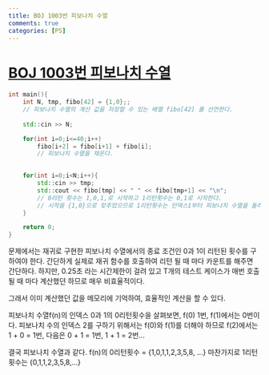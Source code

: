 ```yaml
---
title: BOJ 1003번 피보나치 수열 
comments: true
categories: [PS]
---
```


# [BOJ 1003번 피보나치 수열 ](https://www.acmicpc.net/problem/1003)





```c++
int main(){
    int N, tmp, fibo[42] = {1,0};;
    // 피보나치 수열의 계산 값을 저장할 수 있는 배열 fibo[42] 를 선언한다.
    
    std::cin >> N;

    for(int i=0;i<=40;i++) 
        fibo[i+2] = fibo[i+1] + fibo[i];
        // 피보나치 수열을 채운다.
        

    for(int i=0;i<N;i++){
        std::cin >> tmp;
        std::cout << fibo[tmp] << " " << fibo[tmp+1] << "\n";
        // 0리턴 횟수는 1,0,1,로 시작하고 1리턴횟수는 0,1로 시작한다.
        // 시작을 {1,0}으로 맞추었으므로 1리턴횟수는 인덱스1부터 피보나치 수열을 돌리면 딱 맞다.
    }

    return 0;
}
```
문제에서는 재귀로 구현한 피보나치 수열에서의 종료 조건인 0과 1이 리턴된 횟수를 구하여야 한다. 간단하게 실제로 재귀 함수를 호출하여 리턴 될 때 마다 카운트를 해주면 간단하다. 
하지만, 0.25초 라는 시간제한이 걸려 있고 T개의 테스트 케이스가 매번 호출될 때 마다 계산했던 하므로 매우 비효율적이다.

그래서 이미 계산했던 값을 메모리에 기억하여, 효율적인 계산을 할 수 있다.

피보나치 수열f(n)의 인덱스 0과 1의 0리턴횟수을 살펴보면, f(0) 1번, f(1)에서는 0번이다. 
피보나치 수의 인덱스 2를 구하기 위해서는 f(0)와 f(1)를 더해야 하므로 f(2)에서는 1 + 0 = 1번, 다음은 0 + 1 = 1번, 1 + 1 = 2번...

결국 피보나치 수열과 같다. f(n)의 0리턴횟수 = {1,0,1,1,2,3,5,8, ...}
마찬가지로 1리턴횟수는 {0,1,1,2,3,5,8,...}


